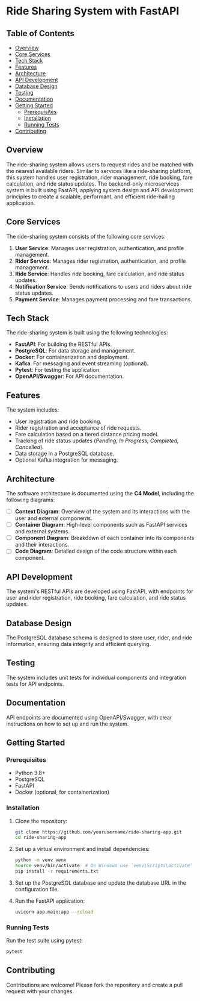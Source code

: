 # Ride Sharing System with FastAPI

## Table of Contents
- [Overview](#overview)
- [Core Services](#core-services)
- [Tech Stack](#tech-stack)
- [Features](#features)
- [Architecture](#architecture)
- [API Development](#api-development)
- [Database Design](#database-design)
- [Testing](#testing)
- [Documentation](#documentation)
- [Getting Started](#getting-started)
  - [Prerequisites](#prerequisites)
  - [Installation](#installation)
  - [Running Tests](#running-tests)
- [Contributing](#contributing)

## Overview

The ride-sharing system allows users to request rides and be matched with the nearest available riders. Similar to services like a ride-sharing platform, this system handles user registration, rider management, ride booking, fare calculation, and ride status updates. The backend-only microservices system is built using FastAPI, applying system design and API development principles to create a scalable, performant, and efficient ride-hailing application.

## Core Services
The ride-sharing system consists of the following core services:

1. **User Service**: Manages user registration, authentication, and profile management.
2. **Rider Service**: Manages rider registration, authentication, and profile management.
3. **Ride Service**: Handles ride booking, fare calculation, and ride status updates.
4. **Notification Service**: Sends notifications to users and riders about ride status updates.
5. **Payment Service**: Manages payment processing and fare transactions.

## Tech Stack
The ride-sharing system is built using the following technologies:

- **FastAPI**: For building the RESTful APIs.
- **PostgreSQL**: For data storage and management.
- **Docker**: For containerization and deployment.
- **Kafka**: For messaging and event streaming (optional).
- **Pytest**: For testing the application.
- **OpenAPI/Swagger**: For API documentation.

## Features
The system includes:
+ User registration and ride booking.
+ Rider registration and acceptance of ride requests.
+ Fare calculation based on a tiered distance pricing model.
+ Tracking of ride status updates (_Pending, In Progress, Completed, Cancelled_).
+ Data storage in a PostgreSQL database.
+ Optional Kafka integration for messaging.

## Architecture
The software architecture is documented using the **C4 Model**, including the following diagrams:
- [ ] **Context Diagram**: Overview of the system and its interactions with the user and external components.
- [ ] **Container Diagram**: High-level components such as FastAPI services and external systems.
- [ ] **Component Diagram**: Breakdown of each container into its components and their interactions.
- [ ] **Code Diagram**: Detailed design of the code structure within each component.

## API Development
The system's RESTful APIs are developed using FastAPI, with endpoints for user and rider registration, ride booking, fare calculation, and ride status updates.

## Database Design
The PostgreSQL database schema is designed to store user, rider, and ride information, ensuring data integrity and efficient querying.

## Testing
The system includes unit tests for individual components and integration tests for API endpoints.

## Documentation
API endpoints are documented using OpenAPI/Swagger, with clear instructions on how to set up and run the system.

## Getting Started
### Prerequisites
- Python 3.8+
- PostgreSQL
- FastAPI
- Docker (optional, for containerization)

### Installation
1. Clone the repository:
    ```bash
    git clone https://github.com/yourusername/ride-sharing-app.git
    cd ride-sharing-app
    ```

2. Set up a virtual environment and install dependencies:
    ```bash
    python -m venv venv
    source venv/bin/activate  # On Windows use `venv\Scripts\activate`
    pip install -r requirements.txt
    ```

3. Set up the PostgreSQL database and update the database URL in the configuration file.

4. Run the FastAPI application:
    ```bash
    uvicorn app.main:app --reload
    ```

### Running Tests
Run the test suite using pytest:
```bash
pytest
```

## Contributing
Contributions are welcome! Please fork the repository and create a pull request with your changes.


